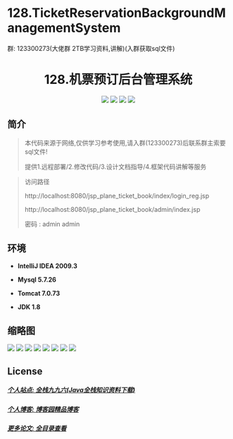 # 128.TicketReservationBackgroundManagementSystem

<p>群: 123300273(大佬群 2TB学习资料,讲解)(入群获取sql文件)</p>

<p><h1 align="center">128.机票预订后台管理系统</h1></p>


<p align="center">
	<img src="https://img.shields.io/badge/jdk-1.8-orange.svg"/>
    <img src="https://img.shields.io/badge/spring-5.x-lightgrey.svg"/>
    <img src="https://img.shields.io/badge/springmvc-5.x-yellow.svg"/>
    <img src="https://img.shields.io/badge/mybatis-5.x-blue.svg"/>
</p>

## 简介


> 本代码来源于网络,仅供学习参考使用,请入群(123300273)后联系群主索要sql文件!
>
> 提供1.远程部署/2.修改代码/3.设计文档指导/4.框架代码讲解等服务

>访问路径
>
> http://localhost:8080/jsp_plane_ticket_book/index/login_reg.jsp
>
> http://localhost:8080/jsp_plane_ticket_book/admin/index.jsp
>
> 密码 : admin    admin


## 环境

- <b>IntelliJ IDEA 2009.3</b>

- <b>Mysql 5.7.26</b>

- <b>Tomcat 7.0.73</b>

- <b>JDK 1.8</b>



## 缩略图

![](https://img2022.cnblogs.com/blog/588112/202206/588112-20220622111843867-1103567007.png)
![](https://img2022.cnblogs.com/blog/588112/202206/588112-20220622111854332-17440661.png)
![](https://img2022.cnblogs.com/blog/588112/202206/588112-20220622111903651-106298785.png)
![](https://img2022.cnblogs.com/blog/588112/202206/588112-20220622111909723-1821244419.png)
![](https://img2022.cnblogs.com/blog/588112/202206/588112-20220622111913893-703032958.png)
![](https://img2022.cnblogs.com/blog/588112/202206/588112-20220622111917748-1624857426.png)
![](https://img2022.cnblogs.com/blog/588112/202206/588112-20220622111921327-1688954814.png)
![](https://img2022.cnblogs.com/blog/588112/202206/588112-20220622111925171-1792534422.png)


## License

##### [个人站点: 全栈九九六(Java全栈知识资料下载)](https://www.blog996.com/)
##### [个人博客: 博客园精品博客](https://www.cnblogs.com/yysbolg/)
##### [更多论文: 全目录查看](https://www.blog996.com/md/2021-09-22-1632317852192.html)




